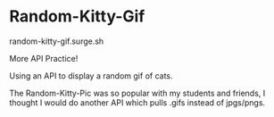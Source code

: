 # Random-Kitty-Gif

random-kitty-gif.surge.sh

More API Practice!

Using an API to display a random gif of cats.

The Random-Kitty-Pic was so popular with my students and friends, I thought I would do another API which pulls .gifs instead of jpgs/pngs.
